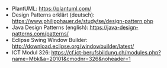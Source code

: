 * PlantUML: https://plantuml.com/
* Design Patterns erklärt (deutsch): https://www.philipphauer.de/study/se/design-pattern.php
* Java Design Patterns (english): https://java-design-patterns.com/patterns/
* Eclipse Swing Window Builder: http://download.eclipse.org/windowbuilder/latest/
* ICT Modul 326: https://cf.ict-berufsbildung.ch/modules.php?name=Mbk&a=20101&cmodnr=326&noheader=1

